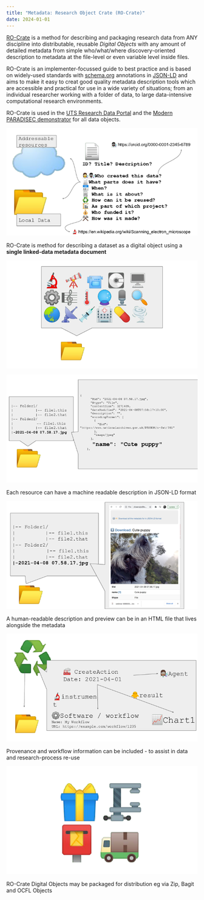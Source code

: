 ```yaml
---
title: "Metadata: Research Object Crate (RO-Crate)"
date: 2024-01-01
---
```


[RO-Crate](https://researchobject.github.io/ro-crate/) is a method for describing and packaging research data from ANY discipline into distributable, reusable *Digital Objects* with any amount of detailed metadata from simple who/what/where discovery-oriented description to metadata at the file-level or even variable level inside files.


RO-Crate is an implementer-focussed guide to best practice and is based on widely-used standards with [schema.org](https://schema.org) annotations in [JSON-LD](https://json-ld.org/) and aims to make it easy to creat good quality metadata description tools which are accessible and practical for use in a wide variety of situations; from an individual researcher working with a folder of data, to large data-intensive computational research environments.

RO-Crate is used in the [UTS Research Data Portal](/case-studies/uts-repo) and the [Modern PARADISEC demonstrator](/case-studies/paradisec) for all data objects.

![](./Slide1.png)



RO-Crate is method for describing a dataset as a digital object using a **single linked-data metadata document**





![](./Slide2.png)


![](./Slide3.png)



Each resource can have a machine readable description in JSON-LD format






![](./Slide4.png)

A human-readable description and preview can be in an HTML file that lives alongside the metadata




![](./Slide5.png)



Provenance and workflow information can be included - to assist in data and research-process re-use





![](./Slide6.png)




RO-Crate Digital Objects may be packaged for distribution eg via Zip, Bagit and OCFL Objects









